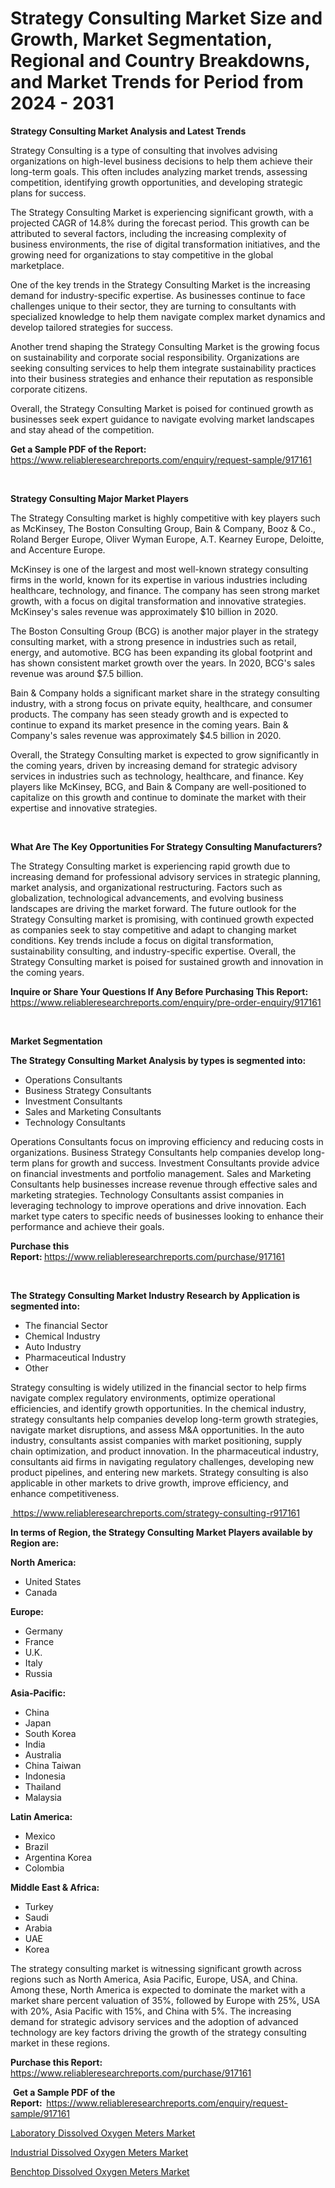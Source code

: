 <p><h1>Strategy Consulting Market Size and Growth, Market Segmentation, Regional and Country Breakdowns, and Market Trends for Period from 2024 -  2031</h1></p><p><strong>Strategy Consulting Market Analysis and Latest Trends</strong></p>
<p><p>Strategy Consulting is a type of consulting that involves advising organizations on high-level business decisions to help them achieve their long-term goals. This often includes analyzing market trends, assessing competition, identifying growth opportunities, and developing strategic plans for success.</p><p>The Strategy Consulting Market is experiencing significant growth, with a projected CAGR of 14.8% during the forecast period. This growth can be attributed to several factors, including the increasing complexity of business environments, the rise of digital transformation initiatives, and the growing need for organizations to stay competitive in the global marketplace.</p><p>One of the key trends in the Strategy Consulting Market is the increasing demand for industry-specific expertise. As businesses continue to face challenges unique to their sector, they are turning to consultants with specialized knowledge to help them navigate complex market dynamics and develop tailored strategies for success.</p><p>Another trend shaping the Strategy Consulting Market is the growing focus on sustainability and corporate social responsibility. Organizations are seeking consulting services to help them integrate sustainability practices into their business strategies and enhance their reputation as responsible corporate citizens.</p><p>Overall, the Strategy Consulting Market is poised for continued growth as businesses seek expert guidance to navigate evolving market landscapes and stay ahead of the competition.</p></p>
<p><strong>Get a Sample PDF of the Report:&nbsp;</strong> <a href="https://www.reliableresearchreports.com/enquiry/request-sample/917161">https://www.reliableresearchreports.com/enquiry/request-sample/917161</a></p>
<p>&nbsp;</p>
<p><strong>Strategy Consulting Major Market Players</strong></p>
<p><p>The Strategy Consulting market is highly competitive with key players such as McKinsey, The Boston Consulting Group, Bain & Company, Booz & Co., Roland Berger Europe, Oliver Wyman Europe, A.T. Kearney Europe, Deloitte, and Accenture Europe. </p><p>McKinsey is one of the largest and most well-known strategy consulting firms in the world, known for its expertise in various industries including healthcare, technology, and finance. The company has seen strong market growth, with a focus on digital transformation and innovative strategies. McKinsey's sales revenue was approximately $10 billion in 2020.</p><p>The Boston Consulting Group (BCG) is another major player in the strategy consulting market, with a strong presence in industries such as retail, energy, and automotive. BCG has been expanding its global footprint and has shown consistent market growth over the years. In 2020, BCG's sales revenue was around $7.5 billion.</p><p>Bain & Company holds a significant market share in the strategy consulting industry, with a strong focus on private equity, healthcare, and consumer products. The company has seen steady growth and is expected to continue to expand its market presence in the coming years. Bain & Company's sales revenue was approximately $4.5 billion in 2020.</p><p>Overall, the Strategy Consulting market is expected to grow significantly in the coming years, driven by increasing demand for strategic advisory services in industries such as technology, healthcare, and finance. Key players like McKinsey, BCG, and Bain & Company are well-positioned to capitalize on this growth and continue to dominate the market with their expertise and innovative strategies.</p></p>
<p>&nbsp;</p>
<p><strong>What Are The Key Opportunities For Strategy Consulting Manufacturers?</strong></p>
<p><p>The Strategy Consulting market is experiencing rapid growth due to increasing demand for professional advisory services in strategic planning, market analysis, and organizational restructuring. Factors such as globalization, technological advancements, and evolving business landscapes are driving the market forward. The future outlook for the Strategy Consulting market is promising, with continued growth expected as companies seek to stay competitive and adapt to changing market conditions. Key trends include a focus on digital transformation, sustainability consulting, and industry-specific expertise. Overall, the Strategy Consulting market is poised for sustained growth and innovation in the coming years.</p></p>
<p><strong>Inquire or Share Your Questions If Any Before Purchasing This Report:</strong> <a href="https://www.reliableresearchreports.com/enquiry/pre-order-enquiry/917161">https://www.reliableresearchreports.com/enquiry/pre-order-enquiry/917161</a></p>
<p>&nbsp;</p>
<p><strong>Market Segmentation</strong></p>
<p><strong>The Strategy Consulting Market Analysis by types is segmented into:</strong></p>
<p><ul><li>Operations Consultants</li><li>Business Strategy Consultants</li><li>Investment Consultants</li><li>Sales and Marketing Consultants</li><li>Technology Consultants</li></ul></p>
<p><p>Operations Consultants focus on improving efficiency and reducing costs in organizations. Business Strategy Consultants help companies develop long-term plans for growth and success. Investment Consultants provide advice on financial investments and portfolio management. Sales and Marketing Consultants help businesses increase revenue through effective sales and marketing strategies. Technology Consultants assist companies in leveraging technology to improve operations and drive innovation. Each market type caters to specific needs of businesses looking to enhance their performance and achieve their goals.</p></p>
<p><strong>Purchase this Report:&nbsp;</strong><a href="https://www.reliableresearchreports.com/purchase/917161">https://www.reliableresearchreports.com/purchase/917161</a></p>
<p>&nbsp;</p>
<p><strong>The Strategy Consulting Market Industry Research by Application is segmented into:</strong></p>
<p><ul><li>The financial Sector</li><li>Chemical Industry</li><li>Auto Industry</li><li>Pharmaceutical Industry</li><li>Other</li></ul></p>
<p><p>Strategy consulting is widely utilized in the financial sector to help firms navigate complex regulatory environments, optimize operational efficiencies, and identify growth opportunities. In the chemical industry, strategy consultants help companies develop long-term growth strategies, navigate market disruptions, and assess M&A opportunities. In the auto industry, consultants assist companies with market positioning, supply chain optimization, and product innovation. In the pharmaceutical industry, consultants aid firms in navigating regulatory challenges, developing new product pipelines, and entering new markets. Strategy consulting is also applicable in other markets to drive growth, improve efficiency, and enhance competitiveness.</p></p>
<p><a href="https://www.reliableresearchreports.com/strategy-consulting-r917161">&nbsp;https://www.reliableresearchreports.com/strategy-consulting-r917161</a></p>
<p><strong>In terms of Region, the Strategy Consulting Market Players available by Region are:</strong></p>
<p>
    <p> <strong> North America: </strong>
        <ul>
            <li>United States</li>
            <li>Canada</li>
        </ul>
        </p> 
    <p> <strong> Europe: </strong>
        <ul>
            <li>Germany</li>
            <li>France</li>
            <li>U.K.</li>
            <li>Italy</li>
            <li>Russia</li>
        </ul>
        </p> 
    <p> <strong> Asia-Pacific: </strong>
        <ul>
            <li>China</li>
            <li>Japan</li>
            <li>South Korea</li>
            <li>India</li>
            <li>Australia</li>
            <li>China Taiwan</li>
            <li>Indonesia</li>
            <li>Thailand</li>
            <li>Malaysia</li>
        </ul>
        </p> 
    <p> <strong> Latin America: </strong>
        <ul>
            <li>Mexico</li>
            <li>Brazil</li>
            <li>Argentina Korea</li>
            <li>Colombia</li>
        </ul>
        </p> 
    <p> <strong> Middle East & Africa: </strong>
        <ul>
            <li>Turkey</li>
            <li>Saudi</li>
            <li>Arabia</li>
            <li>UAE</li>
            <li>Korea</li>
        </ul>
    </p>
    </p>
<p><p>The strategy consulting market is witnessing significant growth across regions such as North America, Asia Pacific, Europe, USA, and China. Among these, North America is expected to dominate the market with a market share percent valuation of 35%, followed by Europe with 25%, USA with 20%, Asia Pacific with 15%, and China with 5%. The increasing demand for strategic advisory services and the adoption of advanced technology are key factors driving the growth of the strategy consulting market in these regions.</p></p>
<p><strong>Purchase this Report: </strong><a href="https://www.reliableresearchreports.com/purchase/917161">https://www.reliableresearchreports.com/purchase/917161</a></p>
<p>&nbsp;<strong>Get a Sample PDF of the Report:&nbsp;&nbsp;</strong><a href="https://www.reliableresearchreports.com/enquiry/request-sample/917161">https://www.reliableresearchreports.com/enquiry/request-sample/917161</a></p>
<p><strong></strong></p>
<p><p><a href="https://github.com/CliffMedina6/Market-Research-Report-List-5/blob/main/laboratory-dissolved-oxygen-meters-market.md">Laboratory Dissolved Oxygen Meters Market</a></p><p><a href="https://github.com/suitykhatun12/Market-Research-Report-List-1/blob/main/industrial-dissolved-oxygen-meters-market.md">Industrial Dissolved Oxygen Meters Market</a></p><p><a href="https://github.com/khadijahesham19/Market-Research-Report-List-1/blob/main/benchtop-dissolved-oxygen-meters-market.md">Benchtop Dissolved Oxygen Meters Market</a></p></p>